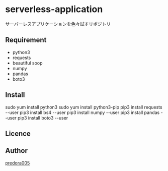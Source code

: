 # serverless-application
サーバーレスアプリケーションを色々試すリポジトリ

## Requirement

- python3
- requests
- beautiful soop
- numpy
- pandas
- boto3

## Install

sudo yum install python3
sudo yum install python3-pip
pip3 install requests --user
pip3 install bs4 --user
pip3 install numpy --user
pip3 install pandas --user
pip3 install boto3 --user

## Licence

## Author
[predora005](https://github.com/predora005)

